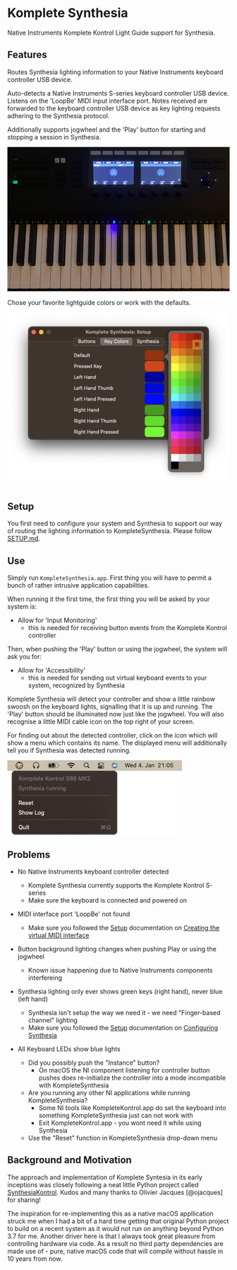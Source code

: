 # Komplete Synthesia

Native Instruments Komplete Kontrol Light Guide support for Synthesia.

## Features

Routes Synthesia lighting information to your Native Instruments keyboard controller USB device. 

Auto-detects a Native Instruments S-series keyboard controller USB device. Listens on the 'LoopBe' MIDI input interface port. Notes received are forwarded to the keyboard controller USB device as key lighting requests adhering to the Synthesia protocol.

Additionally supports jogwheel and the 'Play' button for starting and stopping a session in Synthesia.

![In Action](site/images/ButtonsAndLightGuide.png)

Chose your favorite lightguide colors or work with the defaults.

![Lightguide Setup](site/images/Setup_Dialog.png)

## Setup

You first need to configure your system and Synthesia to support our way of routing the lighting information to KompleteSynthesia. Please follow [SETUP.md](SETUP.md).

## Use

Simply run `KompleteSynthesia.app`. First thing you will have to permit a bunch of rather intrusive application capabilities.

When running it the first time, the first thing you will be asked by your system is:

- Allow for 'Input Monitoring'
    - this is needed for receiving button events from the Komplete Kontrol controller

Then, when pushing the 'Play' button or using the jogwheel, the system will ask you for:

- Allow for 'Accessibility'
    - this is needed for sending out virtual keyboard events to your system, recognized by Synthesia

Komplete Synthesia will detect your controller and show a little rainbow swoosh on the keyboard lights, signalling that it is up and running. The 'Play' button should be illuminated now just like the jogwheel. You will also recognise a little MIDI cable icon on the top right of your screen.

For finding out about the detected controller, click on the icon which will show a menu which contains its name. The displayed menu will additionally tell you if Synthesia was detected running.

![Komplete Synthesia](site/images/KompleteSynthesia.png)

## Problems

- No Native Instruments keyboard controller detected
    - Komplete Synthesia currently supports the Komplete Kontrol S-series
    - Make sure the keyboard is connected and powered on
  
- MIDI interface port 'LoopBe' not found
    - Make sure you followed the [Setup](#setup) documentation on [Creating the virtual MIDI interface](SETUP.md#creating-the-virtual-midi-interface)

- Button background lighting changes when pushing Play or using the jogwheel
    - Known issue happening due to Native Instruments components interfereing
    
- Synthesia lighting only ever shows green keys (right hand), never blue (left hand)
    - Synthesia isn't setup the way we need it - we need "Finger-based channel" lighting
    - Make sure you followed the [Setup](#setup) documentation on [Configuring Synthesia](SETUP.md#configuring-synthesia)

- All Keyboard LEDs show blue lights
    - Did you possibly push the "Instance" button?
        - On macOS the NI component listening for controller button pushes does re-initialize the controller into a mode incompatible with KompleteSynthesia
    - Are you running any other NI applications while running KompleteSynthesia?
        - Some NI tools like KompleteKontrol.app do set the keyboard into something KompleteSynthesia just can not work with
        - Exit KompleteKontrol.app - you wont need it while using Synthesia
    - Use the "Reset" function in KompleteSynthesia drop-down menu

## Background and Motivation

The approach and implementation of Komplete Syntesia in its early inceptions was closely following a neat little Python project called [SynthesiaKontrol](https://github.com/ojacques/SynthesiaKontrol).
Kudos and many thanks to Olivier Jacques [@ojacques] for sharing!

The inspiration for re-implementing this as a native macOS appllication struck me when I had a bit of a hard time getting that original Python project to build on a recent system as it would not run on anything beyond Python 3.7 for me. Another driver here is that I always took great pleasure from controlling hardware via code. As a result no third party dependencies are made use of - pure, native macOS code that will compile without hassle in 10 years from now.
